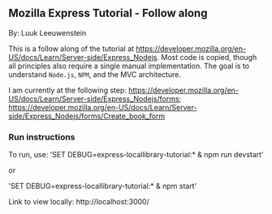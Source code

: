 ## Mozilla Express Tutorial - Follow along
By: Luuk Leeuwenstein

This is a follow along of the tutorial at https://developer.mozilla.org/en-US/docs/Learn/Server-side/Express_Nodejs. Most code is copied, though all principles also require a single manual implementation. The goal is to understand `Node.js`, `NPM`, and the MVC architecture.

I am currently at the following step:
https://developer.mozilla.org/en-US/docs/Learn/Server-side/Express_Nodejs/forms;
https://developer.mozilla.org/en-US/docs/Learn/Server-side/Express_Nodejs/forms/Create_book_form

### Run instructions
To run, use:
'SET DEBUG=express-locallibrary-tutorial:* & npm run devstart'

or

'SET DEBUG=express-locallibrary-tutorial:* & npm start'

Link to view locally: http://localhost:3000/ 